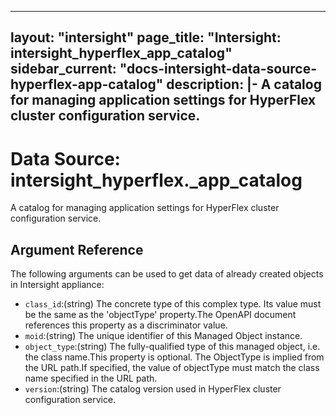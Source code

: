 
---
layout: "intersight"
page_title: "Intersight: intersight_hyperflex_app_catalog"
sidebar_current: "docs-intersight-data-source-hyperflex-app-catalog"
description: |-
A catalog for managing application settings for HyperFlex cluster configuration service.
---

# Data Source: intersight_hyperflex._app_catalog
A catalog for managing application settings for HyperFlex cluster configuration service.
## Argument Reference
The following arguments can be used to get data of already created objects in Intersight appliance:
* `class_id`:(string) The concrete type of this complex type. Its value must be the same as the 'objectType' property.The OpenAPI document references this property as a discriminator value. 
* `moid`:(string) The unique identifier of this Managed Object instance. 
* `object_type`:(string) The fully-qualified type of this managed object, i.e. the class name.This property is optional. The ObjectType is implied from the URL path.If specified, the value of objectType must match the class name specified in the URL path. 
* `version`:(string) The catalog version used in HyperFlex cluster configuration service. 

